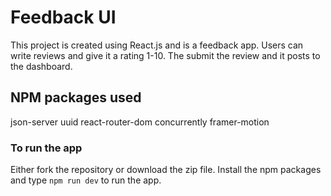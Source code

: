 # Feedback UI

This project is created using React.js and is a feedback app. Users can write reviews and give it a rating 1-10. The submit the review and it posts to the dashboard.

## NPM packages used

json-server
uuid
react-router-dom
concurrently
framer-motion

### To run the app

Either fork the repository or download the zip file. Install the npm packages and type `npm run dev` to run the app.
